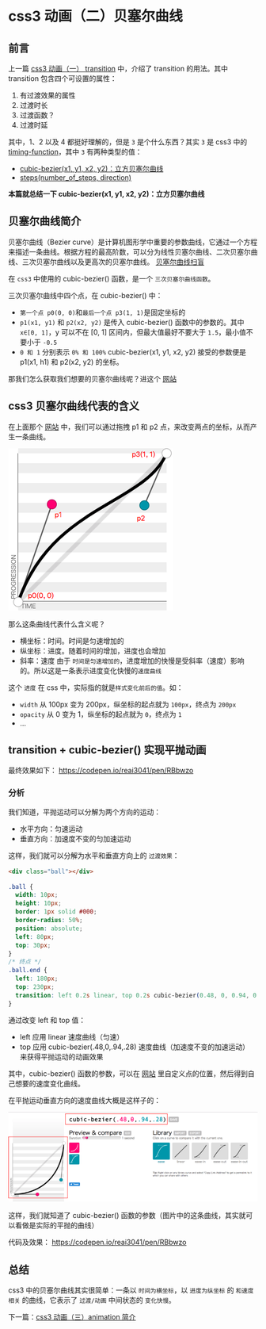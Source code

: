 # css3 动画（二）贝塞尔曲线

## 前言

上一篇 [css3 动画（一） transition][1] 中，介绍了 transition 的用法。其中 transition 包含四个可设置的属性：

1. 有过渡效果的属性
2. 过渡时长
3. 过渡函数？
4. 过渡时延

其中，1、2 以及 4 都挺好理解的，但是 `3` 是个什么东西？其实 `3` 是 css3 中的 [timing-function][2]，其中 `3` 有两种类型的值：

- [cubic-bezier(x1, y1, x2, y2)：立方贝塞尔曲线][3]
- [steps(number_of_steps, direction)][4]

**本篇就总结一下 cubic-bezier(x1, y1, x2, y2)：立方贝塞尔曲线**

## 贝塞尔曲线简介

贝塞尔曲线（Bezier curve）是计算机图形学中重要的参数曲线，它通过一个方程来描述一条曲线。根据方程的最高阶数，可以分为线性贝塞尔曲线、二次贝塞尔曲线、三次贝塞尔曲线以及更高次的贝塞尔曲线。
[贝塞尔曲线扫盲][5]

在 `css3` 中使用的 cubic-bezier() 函数，是一个 `三次贝塞尔曲线函数`。

三次贝塞尔曲线中四个点，在 cubic-bezier() 中：

- `第一个点 p0(0, 0)`和`最后一个点 p3(1, 1)`是固定坐标的
- `p1(x1, y1)` 和 `p2(x2, y2)` 是传入 cubic-bezier() 函数中的参数的。其中 `x∈[0, 1]`，y 可以不在 [0, 1] 区间内，但最大值最好不要大于 `1.5`，最小值不要小于 `-0.5`
- `0 和 1` 分别表示 `0% 和 100%`
  cubic-bezier(x1, y1, x2, y2) 接受的参数便是 p1(x1, h1) 和 p2(x2, y2) 的坐标。

那我们怎么获取我们想要的贝塞尔曲线呢？进这个 [网站][6]

## css3 贝塞尔曲线代表的含义

在上面那个 [网站][7] 中，我们可以通过拖拽 p1 和 p2 点，来改变两点的坐标，从而产生一条曲线。

<img src="https://www.github.com/hileix/blogs/raw/master/src/assets/css3-2.png"  />

那么这条曲线代表什么含义呢？

- 横坐标：时间。时间是匀速增加的
- 纵坐标：进度。随着时间的增加，进度也会增加
- 斜率：速度
  由于 `时间是匀速增加的`，进度增加的快慢是受斜率（速度）影响的。所以这是一条表示进度变化快慢的`速度曲线`

这个 `进度` 在 css 中，实际指的就是`样式变化前后的值`。如：

- `width` 从 100px 变为 200px，纵坐标的起点就为 `100px`，终点为 `200px`
- `opacity` 从 0 变为 1，纵坐标的起点就为 `0`，终点为 `1`
- ...

## transition + cubic-bezier() 实现平抛动画

最终效果如下：
https://codepen.io/reai3041/pen/RBbwzo

### 分析

我们知道，平抛运动可以分解为两个方向的运动：

- 水平方向：匀速运动
- 垂直方向：加速度不变的匀加速运动

这样，我们就可以分解为水平和垂直方向上的 `过渡效果`：

```html
<div class="ball"></div>
```

```css
.ball {
  width: 10px;
  height: 10px;
  border: 1px solid #000;
  border-radius: 50%;
  position: absolute;
  left: 80px;
  top: 30px;
}
/* 终点 */
.ball.end {
  left: 180px;
  top: 230px;
  transition: left 0.2s linear, top 0.2s cubic-bezier(0.48, 0, 0.94, 0.28);
}
```

通过改变 left 和 top 值：

- left 应用 linear 速度曲线（匀速）
- top 应用 cubic-bezier(.48,0,.94,.28) 速度曲线（加速度不变的加速运动）
  来获得平抛运动的动画效果

其中，cubic-bezier() 函数的参数，可以在 [网站][8] 里自定义点的位置，然后得到自己想要的速度变化曲线。

在平抛运动垂直方向的速度曲线大概是这样子的：

![clipboard.png](https://www.github.com/hileix/blogs/raw/master/src/assets/css3-2-2.png)

这样，我们就知道了 cubic-bezier() 函数的参数（图片中的这条曲线，其实就可以看做是实际的平抛的曲线）

代码及效果：
https://codepen.io/reai3041/pen/RBbwzo

## 总结

css3 中的贝塞尔曲线其实很简单：一条以 `时间为横坐标`，以 `进度为纵坐标` 的 `和速度相关` 的曲线，它表示了 `过渡/动画` 中间状态的 `变化快慢`。

下一篇：[css3 动画（三）animation 简介][9]

[1]: https://github.com/hileix/blogs/issues/10
[2]: https://developer.mozilla.org/zh-CN/docs/Web/CSS/timing-function
[3]: https://developer.mozilla.org/zh-CN/docs/Web/CSS/timing-function
[4]: https://developer.mozilla.org/zh-CN/docs/Web/CSS/timing-function
[5]: http://www.html-js.com/article/1628
[6]: http://cubic-bezier.com/
[7]: http://cubic-bezier.com/
[8]: http://cubic-bezier.com/#.48,0,.94,.28
[9]: https://github.com/hileix/blogs/issues/12
